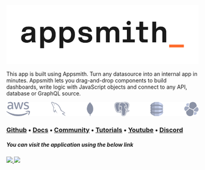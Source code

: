 ![](https://raw.githubusercontent.com/appsmithorg/appsmith/release/static/appsmith_logo_primary.png)

This app is built using Appsmith. Turn any datasource into an internal app in minutes. Appsmith lets you drag-and-drop components to build dashboards, write logic with JavaScript objects and connect to any API, database or GraphQL source.

![](https://raw.githubusercontent.com/appsmithorg/appsmith/release/static/images/integrations.png)

### [Github](https://github.com/appsmithorg/appsmith) • [Docs](https://docs.appsmith.com/?utm_source=github&utm_medium=social&utm_content=appsmith_docs&utm_campaign=null&utm_term=appsmith_docs) • [Community](https://community.appsmith.com/) • [Tutorials](https://github.com/appsmithorg/appsmith/tree/update/readme#tutorials) • [Youtube](https://www.youtube.com/appsmith) • [Discord](https://discord.gg/rBTTVJp)

##### You can visit the application using the below link

###### [![](https://assets.appsmith.com/git-sync/Buttons.svg) ](http://ec2-3-98-116-152.ca-central-1.compute.amazonaws.com/applications/6577356807297c1b13d7f782/pages/6577356807297c1b13d7f785) [![](https://assets.appsmith.com/git-sync/Buttons2.svg)](http://ec2-3-98-116-152.ca-central-1.compute.amazonaws.com/applications/6577356807297c1b13d7f782/pages/6577356807297c1b13d7f785/edit)
